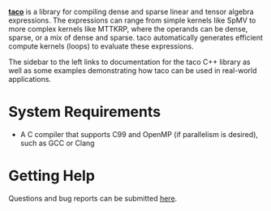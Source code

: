 **[taco](http://tensor-compiler.org)** is a library for compiling dense and sparse linear and tensor algebra expressions. The expressions can range from simple kernels like SpMV to more complex kernels like MTTKRP, where the operands can be dense, sparse, or a mix of dense and sparse. taco automatically generates efficient compute kernels (loops) to evaluate these expressions.

The sidebar to the left links to documentation for the taco C++ library as well as some examples demonstrating how taco can be used in real-world applications.

# System Requirements

* A C compiler that supports C99 and OpenMP (if parallelism is desired), such as GCC or Clang

# Getting Help

Questions and bug reports can be submitted [here](https://github.com/tensor-compiler/taco/issues).
